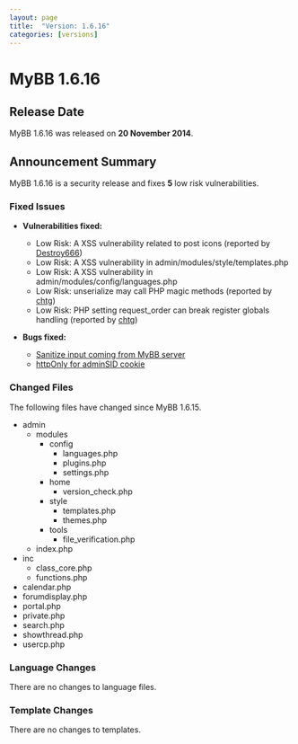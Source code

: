 ```yaml
---
layout: page
title:  "Version: 1.6.16"
categories: [versions]
---
```


# MyBB 1.6.16

## Release Date

MyBB 1.6.16 was released on **20 November 2014**.

## Announcement Summary

MyBB 1.6.16 is a security release and fixes **5** low risk vulnerabilities.

### Fixed Issues
* **Vulnerabilities fixed:**
  + Low Risk: A XSS vulnerability related to post icons (reported by [Destroy666](http://community.mybb.com/user-58253.html))
  + Low Risk: A XSS vulnerability in admin/modules/style/templates.php
  + Low Risk: A XSS vulnerability in admin/modules/config/languages.php
  + Low Risk: unserialize may call PHP magic methods (reported by [chtg](http://community.mybb.com/user-90701.html))
  + Low Risk: PHP setting request_order can break register globals handling (reported by [chtg](http://community.mybb.com/user-90701.html))

* **Bugs fixed:**
  + [Sanitize input coming from MyBB server](https://github.com/mybb/mybb/issues/1617)
  + [httpOnly for adminSID cookie](https://github.com/mybb/mybb/issues/1622)

### Changed Files

The following files have changed since MyBB 1.6.15.

* admin
    + modules
        + config
            + languages.php
            + plugins.php
            + settings.php
        + home
            + version_check.php
        + style
            + templates.php
            + themes.php
        + tools
            + file_verification.php
    + index.php
* inc
    + class_core.php
    + functions.php
* calendar.php
* forumdisplay.php
* portal.php
* private.php
* search.php
* showthread.php
* usercp.php

### Language Changes

There are no changes to language files.

### Template Changes

There are no changes to templates.